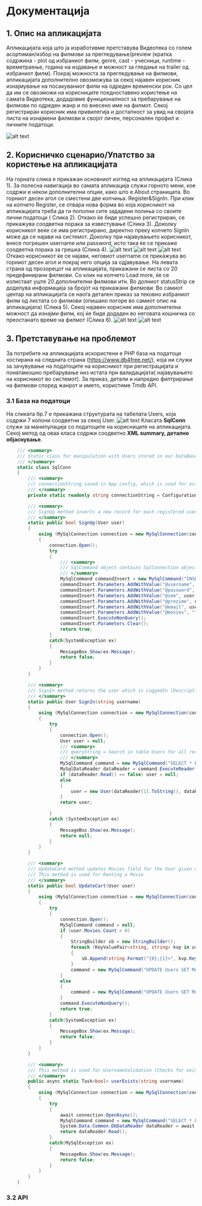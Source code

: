 ﻿# Документација
## 1. Oпис на апликацијата ##
   Апликацијата која што ја изработивме претставува Видеотека со голем асортиман/избор на филмови за прегледување/preview (кратка содржина - plot од избраниот филм, genre, cast - учесници, runtime - времетраење, година на издавање и можност за гледање на trailer од избраниот филм). Покрај можноста за прегледување на филмови, апликацијата дополнително овозможува за секој најавен корисник изнајмување на посакуваниот филм на одреден временски рок. Со цел да им се овозможи на корисниците поедноставено користење на самата Видеотека, додадовме функционалност за пребарување на филмови по одреден жанр и по внесено име на филмот. Секој регистриран корисник има привилегија и достапност за увид на својата листа на изнајмени филмови и својот личен, персонален профил и личните податоци.
   
![alt text](Osnoven_Izgled.jpg "Слика 1. Основен изглед на апликацијата")

## 2. Корисничко сценарио/Упатство за користење на апликацијата ##
На горната слика е прикажан основниот изглед на апликацијата (Слика 1). За полесна навигација во самата апликација служи горното мени, кое содржи и некои дополнителни опции, како што е About страницата. Во горниот десен агол се сместени две копчиња: Register&SignIn. 
При клик на копчето Register, се отвара нова форма во која корисникот на апликацијата треба да ги пополни сите зададени полиња со своите лични податоци ( Слика 2). Откако ќе биде успешно регистриран, се прикажува соодветна порака за известување (Слика 3). Доколку корисникот веќе се има регистрирано, директно преку копчето SignIn може да се најави на системот. Доколку при најавувањето корисникот, внесе погрешен username или password, исто така ќе се прикаже соодветна порака за грешка (Слика 4). 
![alt text](Slika2.jpg "Слика 2. Регистрација")
![alt text](Slika3.jpg "Слика 3. Успешна регистрација")
![alt text](Slika4.jpg "Слика 4. Погрешно внесен username/password")
Откако корисникот ќе се најави, неговиот username се прикажува во горниот десен агол и покрај него опција за одјавување.
На левата страна од прозорецот на апликацијата, прикажани се листа со 20 предефинирани филмови. Со клик на копчето Load more, ќе се излистаат уште 20 дополнителни филмови итн. Во долниот statusStrip се доделува информација за бројот на прикажани филмови. Во самиот центар на апликацијата се наоѓа детален приказ за тековно избраниот филм од листата со филмови (опишано погоре во самиот опис на апликацијата) (Слика 5). Секој најавен корисник има дополнителна можност да изнајми филм, кој ќе биде додаден во неговата кошничка со преостанато време на филмот (Слика 6).
![alt text](Slika5.jpg "Слика 5. Oпис на функционалности")
![alt text](Slika6.jpg "Слика 6. Изнајмување на филм")

## 3. Претставување на проблемот
За потребите на апликацијата искористени е PHP база на податоци хостирана на следната страна (https://www.db4free.net/), која ни служи за зачувување на податоците на корисникот при регистрацијата и понатамошно пребарување низ истата при валидацијата( најавувањето на корисникот во системот). За приказ, детали и напредно филтрирање на филмови според жанрот и името, користиме Tmdb API.
### 3.1 База на податоци
На сликата бр.7 e прикажана структурата на табелата Users, која содржи 7 колони соодветни за секој User.
![alt text](Slika7.jpg "Слика 7. Структура на табелата Users од DB")
Класата **SqlConn** служи за манипулација со податоците на корисниците на апликацијата. Секој метод од оваа класа содржи соодветно **XML summary, детално објаснување**. 

```c#
    /// <summary>
    /// Static class for manipulation with Users stored in our DataBase 
    /// </summary>
    static class SqlConn
    {
        /// <summary>
        /// connectionString saved in App.config, which is used for establishing a connection with Database
        /// </summary>
        private static readonly string connectionString = ConfigurationManager.ConnectionStrings["DBConnection"].ConnectionString;

        /// <summary>
        /// SignUp method inserts a new record for each registered user in table Users
        /// </summary>
        static public bool SignUp(User user)
        {
            using (MySqlConnection connection = new MySqlConnection(connectionString))
            {
                connection.Open();
                try
                {
                    /// <summary>
                    /// SqlCommand object contains SqlConnection object and queryString (INSERT command with parameters) 
                    /// </summary>
                    MySqlCommand commandInsert = new MySqlCommand("INSERT INTO Users(Username,Password,Ime,Prezime,Email,Movies) VALUES(@username,@password,@ime,@prezime,@email,@movies)", connection);
                    commandInsert.Parameters.AddWithValue("@username", user.Username);
                    commandInsert.Parameters.AddWithValue("@password", user.Password);
                    commandInsert.Parameters.AddWithValue("@ime", user.Name);
                    commandInsert.Parameters.AddWithValue("@prezime", user.Surname);
                    commandInsert.Parameters.AddWithValue("@email", user.Email);
                    commandInsert.Parameters.AddWithValue("@movies", "");
                    commandInsert.ExecuteNonQuery();
                    commandInsert.Parameters.Clear();
                    return true;
                }
                catch(SystemException ex)
                {
                    MessageBox.Show(ex.Message);
                    return false;
                }
            }
        }
```
```c#
        /// <summary>
        /// SignIn method returns the user which is LoggedIn (Description)
        /// </summary>
        static public User SignIn(string username)
        {
            using (MySqlConnection connection = new MySqlConnection(connectionString))
            {
                try
                {
                    connection.Open();
                    User user = null;
                    /// <summary>
                    /// queryString = Search in table Users for all records whose username is equal with the username given as a parameter
                    /// </summary>
                    MySqlCommand command = new MySqlCommand("SELECT * FROM Users WHERE Username='" + username + "'", connection);
                    MySqlDataReader dataReader = command.ExecuteReader();
                    if (dataReader.Read() == false) user = null;
                    else
                    {
                        user = new User(dataReader[1].ToString(), dataReader[2].ToString(), dataReader[3].ToString(), dataReader[4].ToString(), dataReader[5].ToString(), dataReader[6].ToString());
                    }
                    return user;

                }
                catch (SystemException ex)
                {
                    MessageBox.Show(ex.Message);
                    return null;
                }
            }
        }
```
```c#        
        /// <summary>
        /// UpdateCard method updates Movies field for the User given as a parameter
        /// This method is used for Renting a Movie 
        /// </summary>
        static public bool UpdateCart(User user)
        {
            using (MySqlConnection connection = new MySqlConnection(connectionString))
            {
                try
                {
                    connection.Open();
                    MySqlCommand command = null;
                    if (user.Movies.Count > 0)
                    {
                        StringBuilder sb = new StringBuilder();
                        foreach (KeyValuePair<string, string> kvp in user.Movies.AsEnumerable())
                        {
                            sb.Append(string.Format("{0};{1}>", kvp.Key, kvp.Value));
                        }
                        command = new MySqlCommand("UPDATE Users SET Movies='" + sb.ToString().Substring(0, sb.ToString().Length - 1) + "' WHERE Username='" + user.Username + "'", connection);
                    }
                    else
                    {
                        command = new MySqlCommand("UPDATE Users SET Movies='" + "" + "' WHERE Username='" + user.Username + "'", connection);
                    }
                    command.ExecuteNonQuery();
                    return true;
                }
                catch(SystemException ex)
                {
                    MessageBox.Show(ex.Message);
                    return false;
                }
            }
        }
```
```c#
        /// <summary>
        /// This method is used for UsernameValidation (Checks for existing User with same Username) in SignIn Form
        /// </summary>
        public async static Task<bool> userExists(string username)
        {
            using (MySqlConnection connection = new MySqlConnection(connectionString))
            {
                try
                {
                    await connection.OpenAsync();
                    MySqlCommand command = new MySqlCommand("SELECT * FROM Users WHERE Username='" + username + "'", connection);
                    System.Data.Common.DbDataReader dataReader = await command.ExecuteReaderAsync();
                    return dataReader.Read();
                }
                catch(MySqlException ex)
                {
                    MessageBox.Show(ex.Message);
                    return false;
                }
            }            
        }
    }
```
### 3.2 API
